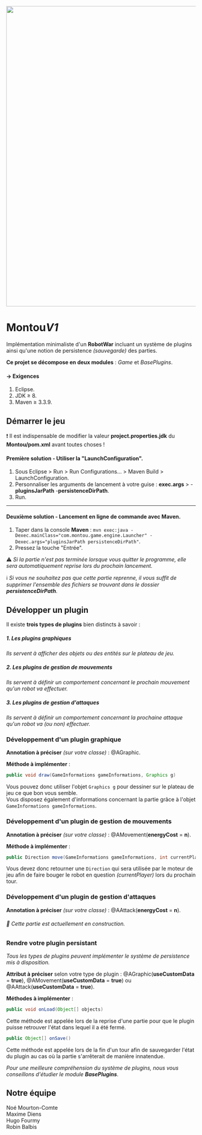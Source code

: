 <p align="center">
  <img src="https://i.imgur.com/HRAyxGJ.png" width="800" />
</p>

# Montou*V1*
Implémentation minimaliste d'un **RobotWar** incluant un système de plugins ainsi qu'une notion de persistence *(sauvegarde)* des parties.

**Ce projet se décompose en deux modules** : <i>Game</i> et <i>BasePlugins</i>.

#### &rarr; Exigences

1. Eclipse.
2. JDK &ge; 8.
3. Maven &ge; 3.3.9.

## Démarrer le jeu

:exclamation: Il est indispensable de modifier la valeur **project.properties.jdk** du **Montou/pom.xml** avant toutes choses !

#### Première solution - Utiliser la "LaunchConfiguration".
1. Sous Eclipse &gt; Run &gt; Run Configurations... &gt; Maven Build &gt; LaunchConfiguration.
2. Personnaliser les arguments de lancement à votre guise : **exec.args** &gt; -**pluginsJarPath** -**persistenceDirPath**.
3. Run.

------------

#### Deuxième solution - Lancement en ligne de commande avec Maven.
1. Taper dans la console **Maven** : `mvn exec:java -Dexec.mainClass="com.montou.game.engine.Launcher" -Dexec.args="pluginsJarPath persistenceDirPath"`.
2. Pressez la touche "Entrée".

:warning: <i>Si la partie n'est pas terminée lorsque vous quitter le programme, elle sera automatiquement reprise lors du prochain lancement.</i>

:information_source: <i>Si vous ne souhaitez pas que cette partie reprenne, il vous suffit de supprimer l'ensemble des fichiers se trouvant dans le dossier  **persistenceDirPath**.</i>

## Développer un plugin
Il existe **trois types de plugins** bien distincts à savoir :
##### 1. Les plugins graphiques
*Ils servent à afficher des objets ou des entités sur le plateau de jeu.*
##### 2. Les plugins de gestion de mouvements
*Ils servent à définir un comportement concernant le prochain mouvement qu'un robot va effectuer.*
##### 3. Les plugins de gestion d'attaques
*Ils servent à définir un comportement concernant la prochaine attaque qu'un robot va (ou non) effectuer.*

### Développement d'un plugin graphique
**Annotation à préciser** *(sur votre classe)* : @AGraphic.

**Méthode à implémenter** :
```java
public void draw(GameInformations gameInformations, Graphics g)
```
Vous pouvez donc utiliser l'objet ```Graphics g``` pour dessiner sur le plateau de jeu ce que bon vous semble.<br>
Vous disposez également d'informations concernant la partie grâce à l'objet ```GameInformations gameInformations```.

### Développement d'un plugin de gestion de mouvements
**Annotation à préciser** *(sur votre classe)* : @AMovement(**energyCost** = **n**).

**Méthode à implémenter** :
```java
public Direction move(GameInformations gameInformations, int currentPlayer)
```
Vous devez donc retourner une ```Direction``` qui sera utilisée par le moteur de jeu afin de faire bouger le robot en question *(currentPlayer)*  lors du prochain tour.

### Développement d'un plugin de gestion d'attaques
**Annotation à préciser** *(sur votre classe)* : @AAttack(**energyCost** = **n**).
###### :construction: Cette partie est actuellement en construction.

### Rendre votre plugin persistant
*Tous les types de plugins peuvent implémenter le système de persistence mis à disposition.*

**Attribut à préciser** selon votre type de plugin : @AGraphic(**useCustomData** = **true**), @AMovement(**useCustomData** = **true**) ou @AAttack(**useCustomData** = **true**).

**Méthodes à implémenter** : 
```java
public void onLoad(Object[] objects)
```
Cette méthode est appelée lors de la reprise d'une partie pour que le plugin puisse retrouver l'état dans lequel il a été fermé.
```java
public Object[] onSave()
```
Cette méthode est appelée lors de la fin d'un tour afin de sauvegarder l'état du plugin au cas où la partie s'arrêterait de manière innatendue.

<i>Pour une meilleure compréhension du système de plugins, nous vous conseillons d'étudier le module **BasePlugins**</i>.

## Notre équipe
Noé Mourton-Comte<br/>
Maxime Diens<br/>
Hugo Fourmy<br/>
Robin Balbis<br/>